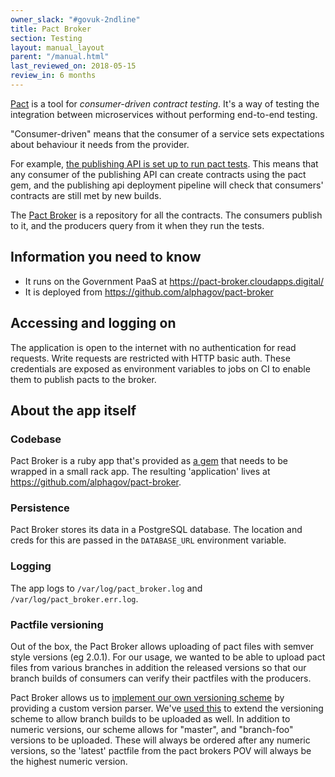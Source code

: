```yaml
---
owner_slack: "#govuk-2ndline"
title: Pact Broker
section: Testing
layout: manual_layout
parent: "/manual.html"
last_reviewed_on: 2018-05-15
review_in: 6 months
---
```


[Pact](https://docs.pact.io/) is a tool for *consumer-driven contract testing*.
It's a way of testing the integration between microservices without performing
end-to-end testing.

"Consumer-driven" means that the consumer of a service sets expectations about
behaviour it needs from the provider.

For example, [the publishing API is set up to run pact tests](https://github.com/alphagov/publishing-api/blob/master/doc/pact_testing.md).
This means that any consumer of the publishing API can create contracts using the pact gem,
and the publishing api deployment pipeline will check that consumers' contracts are still met by new builds.

The [Pact Broker](https://docs.pact.io/getting_started/sharing_pacts) is
a repository for all the contracts. The consumers publish to it, and the producers query from it when they run the tests.

## Information you need to know

* It runs on the Government PaaS at <https://pact-broker.cloudapps.digital/>
* It is deployed from <https://github.com/alphagov/pact-broker>

## Accessing and logging on

The application is open to the internet with no authentication for read
requests. Write requests are restricted with HTTP basic auth. These credentials
are exposed as environment variables to jobs on CI to enable them to publish
pacts to the broker.

## About the app itself

### Codebase

Pact Broker is a ruby app that's provided as [a
gem](https://github.com/bethesque/pact_broker) that needs to be wrapped in a
small rack app. The resulting 'application' lives at
<https://github.com/alphagov/pact-broker>.

### Persistence

Pact Broker stores its data in a PostgreSQL database. The location and creds for
this are passed in the `DATABASE_URL` environment variable.

### Logging

The app logs to `/var/log/pact_broker.log` and `/var/log/pact_broker.err.log`.

### Pactfile versioning

Out of the box, the Pact Broker allows uploading of pact files with semver
style versions (eg 2.0.1). For our usage, we wanted to be able to upload pact
files from various branches in addition the released versions so that our
branch builds of consumers can verify their pactfiles with the producers.

Pact Broker allows us to [implement our own versioning
scheme](https://github.com/bethesque/pact_broker/wiki/Configuration#version-parser)
by providing a custom version parser.  We've [used
this](https://github.com/alphagov/pact-broker/blob/master/config.ru#L23-L50)
to extend the versioning scheme to allow branch builds to be uploaded as well.
In addition to numeric versions, our scheme allows for "master", and
"branch-foo" versions to be uploaded. These will always be ordered after any
numeric versions, so the 'latest' pactfile from the pact brokers POV will
always be the highest numeric version.
